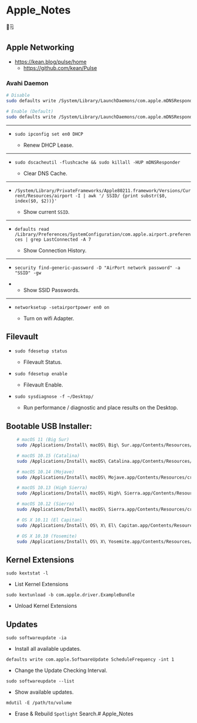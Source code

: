 # Apple_Notes

🍎️🗒️

## Apple Networking

-   <https://kean.blog/pulse/home>
    -   <https://github.com/kean/Pulse>

### Avahi Daemon

```bash
# Disable
sudo defaults write /System/Library/LaunchDaemons/com.apple.mDNSResponder.plist ProgramArguments -array-add "-NoMulticastAdvertisements"

# Enable (Default)
sudo defaults write /System/Library/LaunchDaemons/com.apple.mDNSResponder.plist ProgramArguments -array "/usr/sbin/mDNSResponder" "-launchd"
```

* * *

-   `sudo ipconfig set en0 DHCP`

    -   Renew DHCP Lease.

* * *

-   `sudo dscacheutil -flushcache && sudo killall -HUP mDNSResponder`

    -   Clear DNS Cache.

* * *

-   `/System/Library/PrivateFrameworks/Apple80211.framework/Versions/Current/Resources/airport -I | awk '/ SSID/ {print substr($0, index($0, $2))}'`

    -   Show current `SSID`.

* * *

-   `defaults read /Library/Preferences/SystemConfiguration/com.apple.airport.preferences | grep LastConnected -A 7`

    -   Show Connection History.

* * *

-   `security find-generic-password -D "AirPort network password" -a "SSID" -gw`

-   -   Show SSID Passwords.

* * *

-   `networksetup -setairportpower en0 on`

    -   Turn on wifi Adapter.

## Filevault

-   `sudo fdesetup status`

    -   Filevault Status.

-   `sudo fdesetup enable`

    -   Filevault Enable.

-   `sudo sysdiagnose -f ~/Desktop/`

    -   Run performance / diagnostic and place results on the Desktop.

## Bootable USB Installer:

```bash
    # macOS 11 (Big Sur)
    sudo /Applications/Install\ macOS\ Big\ Sur.app/Contents/Resources/createinstallmedia --volume /Volumes/USB --nointeraction --downloadassets

    # macOS 10.15 (Catalina)
    sudo /Applications/Install\ macOS\ Catalina.app/Contents/Resources/createinstallmedia --volume /Volumes/USB --nointeraction --downloadassets

    # macOS 10.14 (Mojave)
    sudo /Applications/Install\ macOS\ Mojave.app/Contents/Resources/createinstallmedia --volume /Volumes/USB --nointeraction --downloadassets

    # macOS 10.13 (High Sierra)
    sudo /Applications/Install\ macOS\ High\ Sierra.app/Contents/Resources/createinstallmedia --volume /Volumes/USB --applicationpath /Applications/Install\ macOS\ High\ Sierra.app

    # macOS 10.12 (Sierra)
    sudo /Applications/Install\ macOS\ Sierra.app/Contents/Resources/createinstallmedia --volume /Volumes/USB --applicationpath /Applications/Install\ macOS\ Sierra.app

    # OS X 10.11 (El Capitan)
    sudo /Applications/Install\ OS\ X\ El\ Capitan.app/Contents/Resources/createinstallmedia --volume /Volumes/USB --applicationpath /Applications/Install\ OS\ X\ El\ Capitan.app

    # OS X 10.10 (Yosemite)
    sudo /Applications/Install\ OS\ X\ Yosemite.app/Contents/Resources/createinstallmedia --volume /Volumes/USB --applicationpath /Applications/Install\ OS\ X\ Yosemite.app
```

## Kernel Extensions

`sudo kextstat -l`

-   List Kernel Extensions

`sudo kextunload -b com.apple.driver.ExampleBundle`

-   Unload Kernel Extensions

## Updates

`sudo softwareupdate -ia`

-   Install all available updates.

`defaults write com.apple.SoftwareUpdate ScheduleFrequency -int 1`

-   Change the Update Checking Interval.

`sudo softwareupdate --list`

-   Show available updates.

`mdutil -E /path/to/volume`

-   Erase & Rebuild `Spotlight` Search.# Apple_Notes
